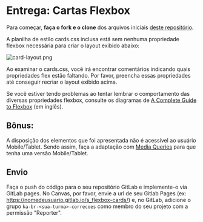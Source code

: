 # Entrega: Cartas Flexbox

Para começar, **faça o fork e o clone** dos arquivos iniciais [deste repositório](https://gitlab.com/kenzie-academy-brasil/se/fe/responsive-web-content/s_flexbox-cards).

A planilha de estilo cards.css inclusa está sem nenhuma propriedade flexbox necessária para criar o layout exibido abaixo:

![card-layout.png](https://i.snag.gy/bfi4Zp.jpg)

Ao examinar o cards.css, você irá encontrar comentários indicando quais propriedades flex estão faltando. Por favor, preencha essas propriedades até conseguir recriar o layout exibido acima.

Se você estiver tendo problemas ao tentar lembrar o comportamento das diversas propriedades flexbox, consulte os diagramas de [A Complete Guide to Flexbox](https://css-tricks.com/snippets/css/a-guide-to-flexbox/) (em inglês).

## Bônus:

A disposição dos elementos que foi apresentada não é acessível ao usuário Mobile/Tablet. Sendo assim, faça a adaptação com [Media Queries](https://developer.mozilla.org/pt-BR/docs/Web/CSS/Media_Queries/Using_media_queries) para que tenha uma versão Mobile/Tablet.

## Envio

Faça o push do código para o seu repositório GitLab e implemente-o via GitLab pages. No Canvas, por favor, envie a url de seu Gitlab Pages (ex: https://nomedeusuario.gitlab.io/s_flexbox-cards/) e, no GitLab, adicione o grupo `ka-br-<sua-turma>-correcoes` como membro do seu projeto com a permissão "Reporter".
